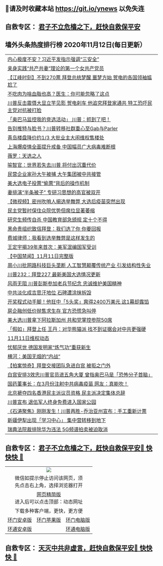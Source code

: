 ## 📩请及时收藏本站 https://git.io/ynews 以免失连</a>
## 自救专区： [君子不立危樯之下，赶快自救保平安 ](https://github.com/pwgy/td/blob/master/README.md)

## 墙外头条热度排行榜 2020年11月12日(每日更新）

 <table>
<tr><td colspan="2" align="left"><a href="https://xdkiug.azureedge.net/?name=c1244443&key=krgexxuardvhjliu&from=gy2">内心极度不安？习近平发指示强调“三安全”</a></td></tr>
<tr><td colspan="2" align="left"><a href="https://xdkiug.azureedge.net/?name=c1244459&key=krgexxuardvhjliu&from=gy2">亲身实践“共产共妻”理论的第一个女共产党员</a></td></tr>
<tr><td colspan="2" align="left"><a href="https://xdkiug.azureedge.net/?name=c1244365&key=krgexxuardvhjliu&from=gy2">【江峰时刻】不到270票 拜登总统梦醒 噩梦方始 贺电的各国领袖尴尬了</a></td></tr>
<tr><td colspan="2" align="left"><a href="https://xdkiug.azureedge.net/?name=c1244445&key=krgexxuardvhjliu&from=gy2">不吃肉为啥血脂也高？医生：你可能忽略了这点</a></td></tr>
<tr><td colspan="2" align="left"><a href="https://xdkiug.azureedge.net/?name=c1244394&key=krgexxuardvhjliu&from=gy2">川普反击震慑大显立竿见影 贺电刹车 他追究拜登家通共 特工恐吓民主党对抗被打脸</a></td></tr>
<tr><td colspan="2" align="left"><a href="https://xdkiug.azureedge.net/?name=c1244371&key=krgexxuardvhjliu&from=gy2">「奥巴马监控我的竞选活动」 川普：抓到了吧！</a></td></tr>
<tr><td colspan="2" align="left"><a href="https://xdkiug.azureedge.net/?name=c1244372&key=krgexxuardvhjliu&from=gy2">告别推特与脸书？川普转移社群重心至Gab与Parler</a></td></tr>
<tr><td colspan="2" align="left"><a href="https://xdkiug.azureedge.net/?name=c1244424&key=krgexxuardvhjliu&from=gy2">青岛楼盘降价约1/3 大批业主大闹维权售楼处</a></td></tr>
<tr><td colspan="2" align="left"><a href="https://xdkiug.azureedge.net/?name=c1244387&key=krgexxuardvhjliu&from=gy2">上海爆疫情全面提升戒备 中国幅员广大病毒难断根</a></td></tr>
<tr><td colspan="2" align="left"><a href="https://xdkiug.azureedge.net/?name=c1244462&key=krgexxuardvhjliu&from=gy2">薇罗：天选之人</a></td></tr>
<tr><td colspan="2" align="left"><a href="https://xdkiug.azureedge.net/?name=c1244461&key=krgexxuardvhjliu&from=gy2">喻智官：世界若失去川普 将付出沉重代价</a></td></tr>
<tr><td colspan="2" align="left"><a href="https://xdkiug.azureedge.net/?name=c1244453&key=krgexxuardvhjliu&from=gy2">民营企业家孙大午被捕 大午集团被中共接管</a></td></tr>
<tr><td colspan="2" align="left"><a href="https://xdkiug.azureedge.net/?name=c1244444&key=krgexxuardvhjliu&from=gy2">美大选电子投票“偷票”背后的操作机制</a></td></tr>
<tr><td colspan="2" align="left"><a href="https://xdkiug.azureedge.net/?name=c1244421&key=krgexxuardvhjliu&from=gy2">妻排演“半条被子” 专研习思想的高官被双开</a></td></tr>
<tr><td colspan="2" align="left"><a href="https://xdkiug.azureedge.net/?name=c1244430&key=krgexxuardvhjliu&from=gy2">【微视频】密州吹哨人揭选举舞弊 大选后疫苗突然出现</a></td></tr>
<tr><td colspan="2" align="left"><a href="https://xdkiug.azureedge.net/?name=c1244396&key=krgexxuardvhjliu&from=gy2">民主党暂时保住众院优势但席位显著萎缩</a></td></tr>
<tr><td colspan="2" align="left"><a href="https://xdkiug.azureedge.net/?name=c1244393&key=krgexxuardvhjliu&from=gy2">研究生频传自杀 中国教育部急颁规 定十个不得</a></td></tr>
<tr><td colspan="2" align="left"><a href="https://xdkiug.azureedge.net/?name=c1244422&key=krgexxuardvhjliu&from=gy2">黑命贵组织致信拜登：我们选了你 你要回报</a></td></tr>
<tr><td colspan="2" align="left"><a href="https://xdkiug.azureedge.net/?name=c1244446&key=krgexxuardvhjliu&from=gy2">费城律师：我看到选举舞弊是这样发生的</a></td></tr>
<tr><td colspan="2" align="left"><a href="https://xdkiug.azureedge.net/?name=c1244426&key=krgexxuardvhjliu&from=gy2">王定宇揭39年来首次：美军混编国军受训</a></td></tr>
<tr><td colspan="2" align="left"><a href="https://xdkiug.azureedge.net/?name=c1244452&key=krgexxuardvhjliu&from=gy2">【中国禁闻】11月11日完整版</a></td></tr>
<tr><td colspan="2" align="left"><a href="https://xdkiug.azureedge.net/?name=c1244460&key=krgexxuardvhjliu&from=gy2">周小川批网路科技巨头垄断 人工智慧颠覆传统产业 引发结构性失业</a></td></tr>
<tr><td colspan="2" align="left"><a href="https://xdkiug.azureedge.net/?name=c1244454&key=krgexxuardvhjliu&from=gy2">川普232：拜登227  最新美国大选情况更新</a></td></tr>
<tr><td colspan="2" align="left"><a href="https://xdkiug.azureedge.net/?name=c1244458&key=krgexxuardvhjliu&from=gy2">风雨无阻 川普彭斯参加老兵节纪念 忠诚维护美国精神</a></td></tr>
<tr><td colspan="2" align="left"><a href="https://xdkiug.azureedge.net/?name=c1244423&key=krgexxuardvhjliu&from=gy2">中共淡化成吉思汗地位 石碑遭涂抹拆毁</a></td></tr>
<tr><td colspan="2" align="left"><a href="https://xdkiug.azureedge.net/?name=c1244370&key=krgexxuardvhjliu&from=gy2">开奖程式动手脚！他狂中「5头奖」爽得2400万美元 这1幕却露馅</a></td></tr>
<tr><td colspan="2" align="left"><a href="https://xdkiug.azureedge.net/?name=c1244363&key=krgexxuardvhjliu&from=gy2">房企融创低价抛售求生存 官方恐慌急叫停</a></td></tr>
<tr><td colspan="2" align="left"><a href="https://xdkiug.azureedge.net/?name=c1244415&key=krgexxuardvhjliu&from=gy2">美大选川普拿下阿拉斯加州 共和党掌控参院50席</a></td></tr>
<tr><td colspan="2" align="left"><a href="https://xdkiug.azureedge.net/?name=c1244381&key=krgexxuardvhjliu&from=gy2">「假如」拜登上任 王丹：对华熊猫派 找不到证据会对中共更强硬</a></td></tr>
<tr><td colspan="2" align="left"><a href="https://xdkiug.azureedge.net/?name=c1244431&key=krgexxuardvhjliu&from=gy2">11月11日维权动态</a></td></tr>
<tr><td colspan="2" align="left"><a href="https://xdkiug.azureedge.net/?name=c1244425&key=krgexxuardvhjliu&from=gy2">忧郁厌世 德国发明家“炼气功”重获新生</a></td></tr>
<tr><td colspan="2" align="left"><a href="https://xdkiug.azureedge.net/?name=c1244427&key=krgexxuardvhjliu&from=gy2">横河：美国无烟的“内战”</a></td></tr>
<tr><td colspan="2" align="left"><a href="https://xdkiug.azureedge.net/?name=c1244364&key=krgexxuardvhjliu&from=gy2">【拍案惊奇】拜登交接团队急进白宫 被拒之门外</a></td></tr>
<tr><td colspan="2" align="left"><a href="https://xdkiug.azureedge.net/?name=c1244438&key=krgexxuardvhjliu&from=gy2">白宫安排3效忠川普官员进五角大厦 曾指奥巴马是「恐怖分子首脑」</a></td></tr>
<tr><td colspan="2" align="left"><a href="https://xdkiug.azureedge.net/?name=c1244442&key=krgexxuardvhjliu&from=gy2">国药董事长：在3月份注射中共病毒疫苗 网友：真能吹！</a></td></tr>
<tr><td colspan="2" align="left"><a href="https://xdkiug.azureedge.net/?name=c1244384&key=krgexxuardvhjliu&from=gy2">北京褫夺四名香港民主派议员资格 民主派决定集体总辞</a></td></tr>
<tr><td colspan="2" align="left"><a href="https://xdkiug.azureedge.net/?name=c1244395&key=krgexxuardvhjliu&from=gy2">川普宣布 退伍军人终身免费进入国家公园</a></td></tr>
<tr><td colspan="2" align="left"><a href="https://xdkiug.azureedge.net/?name=c1244406&key=krgexxuardvhjliu&from=gy2">《石涛聚焦》刚刚发生！川普再胜-乔治亚州宣布：手工重新计票</a></td></tr>
<tr><td colspan="2" align="left"><a href="https://xdkiug.azureedge.net/?name=c1244420&key=krgexxuardvhjliu&from=gy2">新疆伊犁出现「学习中心」 集中营转移到地下</a></td></tr>
<tr><td colspan="2" align="left"><a href="https://xdkiug.azureedge.net/?name=c1244385&key=krgexxuardvhjliu&from=gy2">瑞典法院裁排除华为违法 5G频谱拍卖被迫取消</a></td></tr>

</table>

 ## 自救专区： [君子不立危樯之下，赶快自救保平安🍎 快快快 📩](https://github.com/pwgy/td/blob/master/README.md)
 
<table>
  <tr>
    <td colspan="3" align="center"><img src="https://cdn.jsdelivr.net/gh/opipe/up/oGate65.jpg"/></td>
  </tr>
  <tr>
    <td colspan="3" align="center">微信如提示停止访问该网页，须<br/>先点击右上角，选择浏览器打开</td>
  <tr>
  <tr>
    <td colspan="3" align="center"><a href="https://gitcdn.xyz/cdn/otiny/up/master/show005.htm">网页精简版</a><br/>进入后可以点击顶部：动态网址</td>
  </tr>
  <tr>
    <td colspan="3" align="center">下载多种客户端，更快，更方便</td>
  <tr>
  <tr>
    <td align="center"><a href="https://cdn.jsdelivr.net/gh/opipe/up/oGatea.apk">环门安卓版</a></td>
    <td align="center"><a href="https://x.co/odisk">环门苹果版</a></td>
    <td align="center"><a href="https://cdn.jsdelivr.net/gh/opipe/up/oGate.zip">环门电脑版</a></td>
  </tr>
  <tr>
    <td align="center"><a href="https://cdn.jsdelivr.net/gh/opipe/up/oPipe.apk">环通安卓版</a></td>
    <td align="center"></td>
    <td align="center"><a href="https://raw.githubusercontent.com/opipe/up/master/oPipe.zip">环通电脑版</a></td>
  </tr>
  
</table>


 ## 自救专区： [天灭中共非虚言，赶快自救保平安🍎 快快快 📩](https://github.com/pwgy/td/blob/master/README.md)
